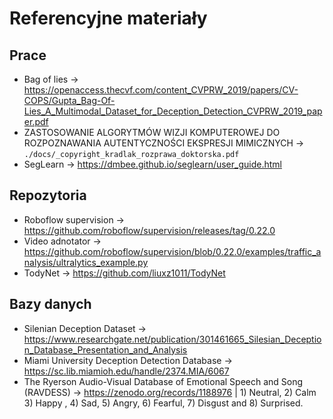 # Referencyjne materiały

## Prace

- Bag of lies -> https://openaccess.thecvf.com/content_CVPRW_2019/papers/CV-COPS/Gupta_Bag-Of-Lies_A_Multimodal_Dataset_for_Deception_Detection_CVPRW_2019_paper.pdf
- ZASTOSOWANIE ALGORYTMÓW WIZJI KOMPUTEROWEJ DO ROZPOZNAWANIA AUTENTYCZNOŚCI EKSPRESJI MIMICZNYCH -> `./docs/_copyright_kradlak_rozprawa_doktorska.pdf`
- SegLearn -> https://dmbee.github.io/seglearn/user_guide.html


## Repozytoria

- Roboflow supervision -> https://github.com/roboflow/supervision/releases/tag/0.22.0
- Video adnotator -> https://github.com/roboflow/supervision/blob/0.22.0/examples/traffic_analysis/ultralytics_example.py
- TodyNet -> https://github.com/liuxz1011/TodyNet


## Bazy danych

- Silenian Deception Dataset -> https://www.researchgate.net/publication/301461665_Silesian_Deception_Database_Presentation_and_Analysis
- Miami University Deception Detection Database -> https://sc.lib.miamioh.edu/handle/2374.MIA/6067
- The Ryerson Audio-Visual Database of Emotional Speech and Song (RAVDESS) -> https://zenodo.org/records/1188976 | 1) Neutral, 2) Calm 3) Happy , 4) Sad, 5) Angry, 6) Fearful, 7) Disgust and 8) Surprised.